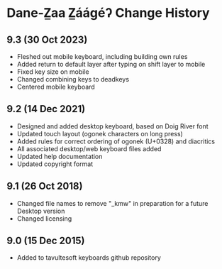 Dane-Z̲aa Z̲áágéʔ Change History
====================
9.3 (30 Oct 2023)
-----------------
* Fleshed out mobile keyboard, including building own rules
* Added return to default layer after typing on shift layer to mobile
* Fixed key size on mobile
* Changed combining keys to deadkeys
* Centered mobile keyboard


9.2 (14 Dec 2021)
-----------------
* Designed and added desktop keyboard, based on Doig River font
* Updated touch layout (ogonek characters on long press)
* Added rules for correct ordering of ogonek (U+0328) and diacritics
* All associated desktop/web keyboard files added
* Updated help documentation
* Updated copyright format

9.1 (26 Oct 2018)
-----------------
* Changed file names to remove "_kmw" in preparation for a future Desktop version
* Changed licensing

9.0 (15 Dec 2015)
-----------------

* Added to tavultesoft keyboards github repository
